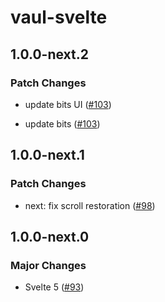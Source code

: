 # vaul-svelte

## 1.0.0-next.2

### Patch Changes

- update bits UI ([#103](https://github.com/huntabyte/vaul-svelte/pull/103))

- update bits ([#103](https://github.com/huntabyte/vaul-svelte/pull/103))

## 1.0.0-next.1

### Patch Changes

- next: fix scroll restoration ([#98](https://github.com/huntabyte/vaul-svelte/pull/98))

## 1.0.0-next.0

### Major Changes

- Svelte 5 ([#93](https://github.com/huntabyte/vaul-svelte/pull/93))

